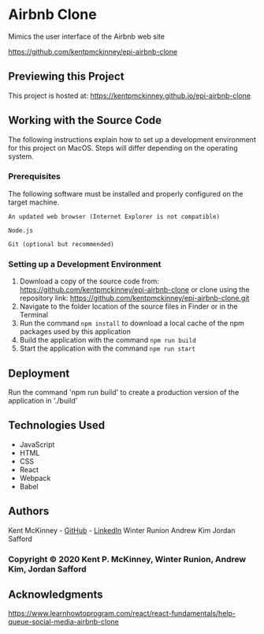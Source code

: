 <!-- Category: Epicodus;React;HTML/CSS/JS -->
# Airbnb Clone

Mimics the user interface of the Airbnb web site

https://github.com/kentpmckinney/epi-airbnb-clone

## Previewing this Project

This project is hosted at: https://kentpmckinney.github.io/epi-airbnb-clone

## Working with the Source Code

The following instructions explain how to set up a development environment for this project on MacOS. Steps will differ depending on the operating system.

### Prerequisites

The following software must be installed and properly configured on the target machine. 

```
An updated web browser (Internet Explorer is not compatible)
```
```
Node.js
```
```
Git (optional but recommended)
```

### Setting up a Development Environment

1. Download a copy of the source code from: https://github.com/kentpmckinney/epi-airbnb-clone
   or clone using the repository link: https://github.com/kentpmckinney/epi-airbnb-clone.git
2. Navigate to the folder location of the source files in Finder or in the Terminal
3. Run the command `npm install` to download a local cache of the npm packages used by this application
4. Build the application with the command `npm run build`
5. Start the application with the command `npm run start`

## Deployment

Run the command 'npm run build' to create a production version of the application in './build'

## Technologies Used

* JavaScript
* HTML
* CSS
* React
* Webpack
* Babel

## Authors

Kent McKinney - [GitHub](https://github.com/kentpmckinney) - [LinkedIn](https://www.linkedin.com/in/kentpmckinney/)
Winter Runion
Andrew Kim
Jordan Safford

### Copyright &copy; 2020 Kent P. McKinney, Winter Runion, Andrew Kim, Jordan Safford

## Acknowledgments

https://www.learnhowtoprogram.com/react/react-fundamentals/help-queue-social-media-airbnb-clone
